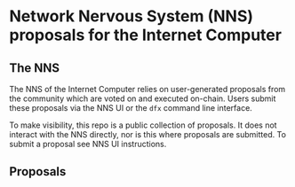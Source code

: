 # Network Nervous System (NNS) proposals for the Internet Computer

## The NNS

The NNS of the Internet Computer relies on user-generated proposals from the community which are voted on and executed on-chain. Users submit these proposals via the NNS UI or the `dfx` command line interface.

To make visibility, this repo is a public collection of proposals. It does not interact with the NNS directly, nor is this where proposals are submitted. To submit a proposal see NNS UI instructions.


## Proposals
